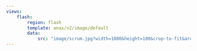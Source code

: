 ```yaml
---
views:
    flash:
        region: flash
        template: anax/v2/image/default
        data:
            src: "image/scrum.jpg?width=1080&height=180&crop-to-fit&area=18,11,0,11"
---         
```

